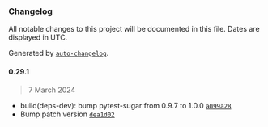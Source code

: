 ### Changelog

All notable changes to this project will be documented in this file. Dates are displayed in UTC.

Generated by [`auto-changelog`](https://github.com/CookPete/auto-changelog).

#### 0.29.1

> 7 March 2024

- build(deps-dev): bump pytest-sugar from 0.9.7 to 1.0.0 [`a099a28`](https://github.com/cristian-rincon/pymetasnap/commit/a099a28f303111328a2ba378ac7ec29cf1953178)
- Bump patch version [`dea1d02`](https://github.com/cristian-rincon/pymetasnap/commit/dea1d02fc31acbf88f737263cf60cda9b5085ab9)
